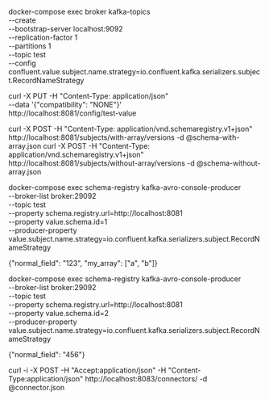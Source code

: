 docker-compose exec broker kafka-topics \
--create \
--bootstrap-server localhost:9092 \
--replication-factor 1 \
--partitions 1 \
--topic test \
--config confluent.value.subject.name.strategy=io.confluent.kafka.serializers.subject.RecordNameStrategy

curl -X PUT -H "Content-Type: application/json" \
 --data '{"compatibility": "NONE"}' \
 http://localhost:8081/config/test-value

curl -X POST -H "Content-Type: application/vnd.schemaregistry.v1+json" http://localhost:8081/subjects/with-array/versions -d @schema-with-array.json
curl -X POST -H "Content-Type: application/vnd.schemaregistry.v1+json" http://localhost:8081/subjects/without-array/versions -d @schema-without-array.json

docker-compose exec schema-registry kafka-avro-console-producer \
 --broker-list broker:29092 \
 --topic test \
 --property schema.registry.url=http://localhost:8081 \
 --property value.schema.id=1 \
 --producer-property value.subject.name.strategy=io.confluent.kafka.serializers.subject.RecordNameStrategy

{"normal_field": "123", "my_array": ["a", "b"]}

docker-compose exec schema-registry kafka-avro-console-producer \
 --broker-list broker:29092 \
 --topic test \
 --property schema.registry.url=http://localhost:8081 \
 --property value.schema.id=2 \
 --producer-property value.subject.name.strategy=io.confluent.kafka.serializers.subject.RecordNameStrategy

{"normal_field": "456"}

curl -i -X POST -H "Accept:application/json" -H "Content-Type:application/json" http://localhost:8083/connectors/ -d @connector.json
